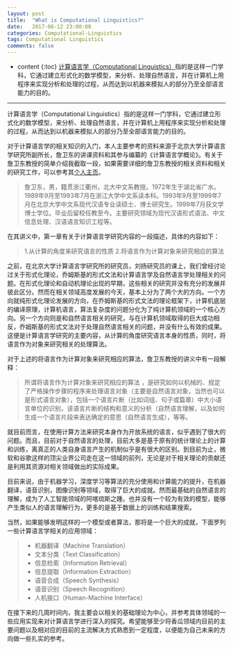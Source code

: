 ```yaml
---
layout: post
title:  "What is Computational Linguistics?"
date:   2017-06-12 23:00:00
categories: Computational-Linguistics
tags: Computational Linguistics
comments: false
---
```

* content
{:toc}
[计算语言学（Computational Linguistics）](https://en.wikipedia.org/wiki/Computational_linguistics)指的是这样一门学科，它通过建立形式化的数学模型，来分析、处理自然语言，并在计算机上用程序来实现分析和处理的过程，从而达到以机器来模拟人的部分乃至全部语言能力的目的。
 <!--more-->

 -----

 计算语言学（Computational Linguistics）指的是这样一门学科，它通过建立形式化的数学模型，来分析、处理自然语言，并在计算机上用程序来实现分析和处理的过程，从而达到以机器来模拟人的部分乃至全部语言能力的目的。

 对于计算语言学的相关知识的入门，本人主要参考的资料来源于北京大学计算语言学研究所副所长，詹卫东的讲课资料和其参与编纂的《计算语言学概论》。有关于詹卫东教授的简单介绍我截取一段，如果需要详细的詹卫东教授的相关资料和相关的研究工作，可以参考其[个人主页](http://ccl.pku.edu.cn/doubtfire/)。

 >詹卫东，男，籍贯浙江衢州，北大中文系教授。1972年生于湖北省广水。1989年9月至1993年7月在浙江大学中文系读本科。1993年9月至1999年7月在北京大学中文系现代汉语专业读硕士、博士研究生。1999年7月获文学博士学位。毕业后留校任教至今。主要研究领域为现代汉语形式语法、中文信息处理、汉语语言知识工程等。

 在其讲义中，第一章有关于计算语言学研究内容的一段描述，具体的内容如下：

>1.从计算的角度来研究语言的性质
>2.将语言作为计算对象来研究相应的算法

之前，在北京大学计算语言学研究所的研究员，刘扬研究员的课上，我们曾经讨论过关于形式化理论，乔姆斯基的形式文法和计算语言学及自然语言学处理相关的问题。在形式化理论和自动机理论出现的早期，这些相关的研究并没有充分的发展并彼此区分。然而在相关领域高度发展的今天，基本上分为了两个大的方向。一个方向就纯形式化理论发展的方向，在乔姆斯基的形式文法的理论框架下，计算机底层的编译原理，计算机语言，算法复杂度的问题分化为了纯计算机领域的一个核心方向。另一个方向则是和自然语言相关的研究，与在计算机领域取得的巨大成功相反，乔姆斯基的形式文法对于处理自然语言相关的问题，并没有什么有效的成果。这便是计算语言学研究的主要内容，从计算的角度研究语言本身的性质，同时，将语言作为对象来研究相关的处理算法。

对于上述的将语言作为计算对象来研究相应的算法，詹卫东教授的讲义中有一段解释：
>所谓将语言作为计算对象来研究相应的算法 ，是研究如何以机械的、规定了严格操作步骤的程序来处理语言对象（主要是自然语言对象，当然也可以是形式语言对象），包括一个语言片断（比如词组、句子或篇章）中大小语言单位的识别，该语言片断的结构和意义的分析（自然语言理解，以及如何生成一个语言片段来表达确定的意思（自然语言生成），等等。

就目前而言，在使用计算方法来研究本身作为开放系统的语言，似乎遇到了很大的问题。而且，目前对于自然语言的处理，目前大多是基于原有的统计理论上的计算和训练，离真正的人类自身语言产生的机制似乎是有很大的区别。到目前为止，微软和谷歌这样的顶尖业界公司走在这一领域的前列，无论是对于相关理论的贡献还是利用其资源对相关领域做出的实际成果。

目前来说，由于机器学习，深度学习等算法的充分使用和计算能力的提升，在机器翻译，语音识别，图像识别等领域，取得了巨大的成就。然而最基础的自然语言的理解，成为了人工智能领域的阿喀琉斯之踵。也并没有一个较为有效的模型，能够产生类似人的语言理解行为，更多的是基于数据上的训练和结果搜索。

当然，如果能够发明这样的一个模型或者算法，那将是一个巨大的成就，下面罗列一些计算语言学相关的应用领域：

> * 机器翻译（Machine Translation）
> * 文本分类（Text Classification）
> * 信息检索（Information Retrieval）
> * 信息提取（Information Extraction）
> * 语音合成（Speech Synthesis）
> * 语音识别（Speech Recognition）
> * 人机接口（Human-Machine Interface）

在接下来的几周时间内，我主要会以相关的基础理论为中心，并参考具体领域的一些应用实现来对计算语言学进行深入的探究。希望能够至少将香瓜领域内目前的主要问题以及相对应的目前的主流解决方式熟悉到一定程度，以便能为自己未来的方向做一些扎实的参考。
